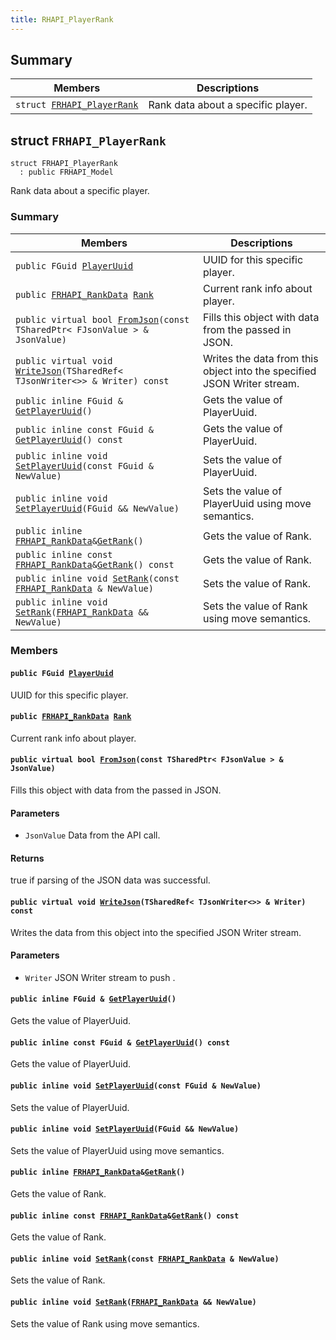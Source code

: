```yaml
---
title: RHAPI_PlayerRank
---
```


## Summary

 Members                        | Descriptions                                
--------------------------------|---------------------------------------------
`struct `[`FRHAPI_PlayerRank`](#structFRHAPI__PlayerRank) | Rank data about a specific player.

## struct `FRHAPI_PlayerRank` <a id="structFRHAPI__PlayerRank"></a>

```
struct FRHAPI_PlayerRank
  : public FRHAPI_Model
```

Rank data about a specific player.

### Summary

 Members                        | Descriptions                                
--------------------------------|---------------------------------------------
`public FGuid `[`PlayerUuid`](#structFRHAPI__PlayerRank_1ab72b12eb85107f8acdc0bef6fa927144) | UUID for this specific player.
`public `[`FRHAPI_RankData`](RHAPI_RankData.md#structFRHAPI__RankData)` `[`Rank`](#structFRHAPI__PlayerRank_1ab3c229c767f110260e182445f77e65a7) | Current rank info about player.
`public virtual bool `[`FromJson`](#structFRHAPI__PlayerRank_1a7804638d8c814d9315f5b2f9dc82f930)`(const TSharedPtr< FJsonValue > & JsonValue)` | Fills this object with data from the passed in JSON.
`public virtual void `[`WriteJson`](#structFRHAPI__PlayerRank_1aa9ee4688bc07602509dacff13c089190)`(TSharedRef< TJsonWriter<>> & Writer) const` | Writes the data from this object into the specified JSON Writer stream.
`public inline FGuid & `[`GetPlayerUuid`](#structFRHAPI__PlayerRank_1a43de4ab158fc92a81966c6462c1249eb)`()` | Gets the value of PlayerUuid.
`public inline const FGuid & `[`GetPlayerUuid`](#structFRHAPI__PlayerRank_1a433ccd4857aaefeb557f04b2b962686a)`() const` | Gets the value of PlayerUuid.
`public inline void `[`SetPlayerUuid`](#structFRHAPI__PlayerRank_1ada4db72f041f401947962d5cb98a2e90)`(const FGuid & NewValue)` | Sets the value of PlayerUuid.
`public inline void `[`SetPlayerUuid`](#structFRHAPI__PlayerRank_1a3042b30b32d07b6f381a472d8470de24)`(FGuid && NewValue)` | Sets the value of PlayerUuid using move semantics.
`public inline `[`FRHAPI_RankData`](RHAPI_RankData.md#structFRHAPI__RankData)` & `[`GetRank`](#structFRHAPI__PlayerRank_1a957d5b970761fe0a194cd82fea186c11)`()` | Gets the value of Rank.
`public inline const `[`FRHAPI_RankData`](RHAPI_RankData.md#structFRHAPI__RankData)` & `[`GetRank`](#structFRHAPI__PlayerRank_1a14602aea79d53bb51420f20f5e5ff937)`() const` | Gets the value of Rank.
`public inline void `[`SetRank`](#structFRHAPI__PlayerRank_1adbd60effa024e03c545dfc3907a2a207)`(const `[`FRHAPI_RankData`](RHAPI_RankData.md#structFRHAPI__RankData)` & NewValue)` | Sets the value of Rank.
`public inline void `[`SetRank`](#structFRHAPI__PlayerRank_1aae51dd35c110f729dce472b697d0618c)`(`[`FRHAPI_RankData`](RHAPI_RankData.md#structFRHAPI__RankData)` && NewValue)` | Sets the value of Rank using move semantics.

### Members

#### `public FGuid `[`PlayerUuid`](#structFRHAPI__PlayerRank_1ab72b12eb85107f8acdc0bef6fa927144) <a id="structFRHAPI__PlayerRank_1ab72b12eb85107f8acdc0bef6fa927144"></a>

UUID for this specific player.

#### `public `[`FRHAPI_RankData`](RHAPI_RankData.md#structFRHAPI__RankData)` `[`Rank`](#structFRHAPI__PlayerRank_1ab3c229c767f110260e182445f77e65a7) <a id="structFRHAPI__PlayerRank_1ab3c229c767f110260e182445f77e65a7"></a>

Current rank info about player.

#### `public virtual bool `[`FromJson`](#structFRHAPI__PlayerRank_1a7804638d8c814d9315f5b2f9dc82f930)`(const TSharedPtr< FJsonValue > & JsonValue)` <a id="structFRHAPI__PlayerRank_1a7804638d8c814d9315f5b2f9dc82f930"></a>

Fills this object with data from the passed in JSON.

#### Parameters
* `JsonValue` Data from the API call.

#### Returns
true if parsing of the JSON data was successful.

#### `public virtual void `[`WriteJson`](#structFRHAPI__PlayerRank_1aa9ee4688bc07602509dacff13c089190)`(TSharedRef< TJsonWriter<>> & Writer) const` <a id="structFRHAPI__PlayerRank_1aa9ee4688bc07602509dacff13c089190"></a>

Writes the data from this object into the specified JSON Writer stream.

#### Parameters
* `Writer` JSON Writer stream to push .

#### `public inline FGuid & `[`GetPlayerUuid`](#structFRHAPI__PlayerRank_1a43de4ab158fc92a81966c6462c1249eb)`()` <a id="structFRHAPI__PlayerRank_1a43de4ab158fc92a81966c6462c1249eb"></a>

Gets the value of PlayerUuid.

#### `public inline const FGuid & `[`GetPlayerUuid`](#structFRHAPI__PlayerRank_1a433ccd4857aaefeb557f04b2b962686a)`() const` <a id="structFRHAPI__PlayerRank_1a433ccd4857aaefeb557f04b2b962686a"></a>

Gets the value of PlayerUuid.

#### `public inline void `[`SetPlayerUuid`](#structFRHAPI__PlayerRank_1ada4db72f041f401947962d5cb98a2e90)`(const FGuid & NewValue)` <a id="structFRHAPI__PlayerRank_1ada4db72f041f401947962d5cb98a2e90"></a>

Sets the value of PlayerUuid.

#### `public inline void `[`SetPlayerUuid`](#structFRHAPI__PlayerRank_1a3042b30b32d07b6f381a472d8470de24)`(FGuid && NewValue)` <a id="structFRHAPI__PlayerRank_1a3042b30b32d07b6f381a472d8470de24"></a>

Sets the value of PlayerUuid using move semantics.

#### `public inline `[`FRHAPI_RankData`](RHAPI_RankData.md#structFRHAPI__RankData)` & `[`GetRank`](#structFRHAPI__PlayerRank_1a957d5b970761fe0a194cd82fea186c11)`()` <a id="structFRHAPI__PlayerRank_1a957d5b970761fe0a194cd82fea186c11"></a>

Gets the value of Rank.

#### `public inline const `[`FRHAPI_RankData`](RHAPI_RankData.md#structFRHAPI__RankData)` & `[`GetRank`](#structFRHAPI__PlayerRank_1a14602aea79d53bb51420f20f5e5ff937)`() const` <a id="structFRHAPI__PlayerRank_1a14602aea79d53bb51420f20f5e5ff937"></a>

Gets the value of Rank.

#### `public inline void `[`SetRank`](#structFRHAPI__PlayerRank_1adbd60effa024e03c545dfc3907a2a207)`(const `[`FRHAPI_RankData`](RHAPI_RankData.md#structFRHAPI__RankData)` & NewValue)` <a id="structFRHAPI__PlayerRank_1adbd60effa024e03c545dfc3907a2a207"></a>

Sets the value of Rank.

#### `public inline void `[`SetRank`](#structFRHAPI__PlayerRank_1aae51dd35c110f729dce472b697d0618c)`(`[`FRHAPI_RankData`](RHAPI_RankData.md#structFRHAPI__RankData)` && NewValue)` <a id="structFRHAPI__PlayerRank_1aae51dd35c110f729dce472b697d0618c"></a>

Sets the value of Rank using move semantics.

